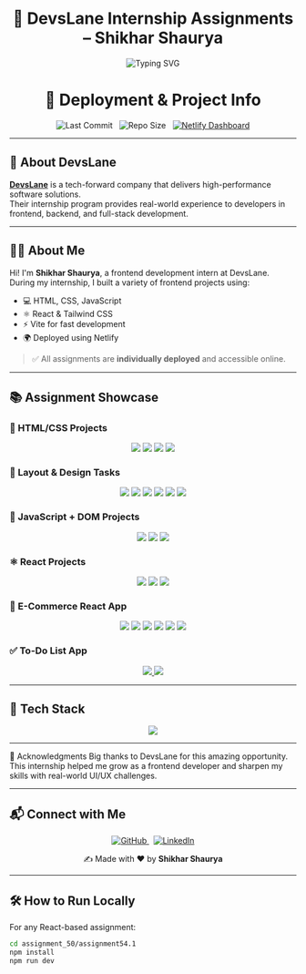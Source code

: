 <h1 align="center">
  💼 DevsLane Internship Assignments – Shikhar Shaurya
</h1>

<p align="center">
  <img src="https://readme-typing-svg.demolab.com?font=Fira+Code&duration=3000&pause=500&color=00BFFF&center=true&vCenter=true&width=435&lines=Frontend+Intern+at+DevsLane;Building+with+React+and+Tailwind+CSS;Deploying+Projects+on+Netlify" alt="Typing SVG" />
</p>
<h1 align="center">🚀 Deployment & Project Info</h1>

<p align="center">
  <img src="https://img.shields.io/github/last-commit/ShauryaRajput2005/Devslane?color=green" alt="Last Commit">
  &nbsp;
  <img src="https://img.shields.io/github/repo-size/ShauryaRajput2005/Devslane" alt="Repo Size">
  &nbsp;
  <a href="https://app.netlify.com/teams/shauryarajput2005/projects" target="_blank">
    <img src="https://img.shields.io/badge/Netlify-Dashboard-brightgreen?style=flat&logo=netlify" alt="Netlify Dashboard">
  </a>
</p>

---

## 🏢 About DevsLane

**[DevsLane](https://devslane.com/)** is a tech-forward company that delivers high-performance software solutions.  
Their internship program provides real-world experience to developers in frontend, backend, and full-stack development.

---

## 🙋‍♂️ About Me

Hi! I'm **Shikhar Shaurya**, a frontend development intern at DevsLane.  
During my internship, I built a variety of frontend projects using:

- 💻 HTML, CSS, JavaScript
- ⚛️ React & Tailwind CSS
- ⚡ Vite for fast development
- 🌍 Deployed using Netlify

> ✅ All assignments are **individually deployed** and accessible online.

---

## 📚 Assignment Showcase

### 🧱 HTML/CSS Projects
<p align="center">
  <a href="https://assignment51-1.netlify.app"><img src="https://img.shields.io/badge/Assignment%2051.1-HTML%2FCSS-blue?style=for-the-badge&logo=html5" /></a>
  <a href="https://assignment51-2.netlify.app"><img src="https://img.shields.io/badge/Assignment%2051.2-HTML%2FCSS-blue?style=for-the-badge&logo=css3" /></a>
  <a href="https://assignment51-3.netlify.app"><img src="https://img.shields.io/badge/Assignment%2051.3-HTML%2FCSS-blue?style=for-the-badge&logo=css3" /></a>
  <a href="https://assignment51-4.netlify.app"><img src="https://img.shields.io/badge/Assignment%2051.4-HTML%2FCSS-blue?style=for-the-badge&logo=css3" /></a>
</p>

### 📐 Layout & Design Tasks
<p align="center">
  <a href="https://assignment52-1.netlify.app"><img src="https://img.shields.io/badge/Assignment%2052.1-Layout-purple?style=for-the-badge" /></a>
  <a href="https://assignment52-2.netlify.app"><img src="https://img.shields.io/badge/Assignment%2052.2-Layout-purple?style=for-the-badge" /></a>
  <a href="https://assignment52-3.netlify.app"><img src="https://img.shields.io/badge/Assignment%2052.3-Layout-purple?style=for-the-badge" /></a>
  <a href="https://assignment52-4.netlify.app"><img src="https://img.shields.io/badge/Assignment%2052.4-Layout-purple?style=for-the-badge" /></a>
  <a href="https://assignment52-5.netlify.app"><img src="https://img.shields.io/badge/Assignment%2052.5-Layout-purple?style=for-the-badge" /></a>
  <a href="https://assignment52-6.netlify.app"><img src="https://img.shields.io/badge/Assignment%2052.6-Layout-purple?style=for-the-badge" /></a>
</p>

### 🧠 JavaScript + DOM Projects
<p align="center">
  <a href="https://assignment53-1.netlify.app"><img src="https://img.shields.io/badge/Assignment%2053.1-JavaScript-yellow?style=for-the-badge&logo=javascript" /></a>
  <a href="https://assignment53-2.netlify.app"><img src="https://img.shields.io/badge/Assignment%2053.2-JavaScript-yellow?style=for-the-badge&logo=javascript" /></a>
  <a href="https://assignment53-3.netlify.app"><img src="https://img.shields.io/badge/Assignment%2053.3-JavaScript-yellow?style=for-the-badge&logo=javascript" /></a>
</p>

### ⚛️ React Projects
<p align="center">
  <a href="https://assignment54-1.netlify.app"><img src="https://img.shields.io/badge/Assignment%2054.1-React-61DAFB?style=for-the-badge&logo=react&logoColor=black" /></a>
  <a href="https://assignment55-1.netlify.app"><img src="https://img.shields.io/badge/Assignment%2055.1-React-61DAFB?style=for-the-badge&logo=react&logoColor=black" /></a>
  <a href="https://assignment55-2.netlify.app"><img src="https://img.shields.io/badge/Assignment%2055.2-React-61DAFB?style=for-the-badge&logo=react&logoColor=black" /></a>
</p>

### 🛒 E-Commerce React App
<p align="center">
  <a href="https://assignment571.netlify.app"><img src="https://img.shields.io/badge/Assignment%2057.1-Sorting%20%26%20Search-orange?style=for-the-badge" /></a>
  <a href="https://assignment581.netlify.app"><img src="https://img.shields.io/badge/Assignment%2058.1-Ecommerce%20UI-orange?style=for-the-badge" /></a>
  <a href="https://assignment591.netlify.app"><img src="https://img.shields.io/badge/Assignment%2059.1-Cart%20Page-orange?style=for-the-badge" /></a>
<a href="https://assignment68-1.netlify.app"><img src="https://img.shields.io/badge/Assignment%2068.1-Login%20Page-orange?style=for-the-badge" /></a>
<a href="https://assignment71-1.netlify.app"><img src="https://img.shields.io/badge/Assignment%2071.1-Checkout%20Page-orange?style=for-the-badge" /></a>
<a href="https://assignment74-1.netlify.app"><img src="https://img.shields.io/badge/Assignment%2074.1-New%20Page-orange?style=for-the-badge" /></a>

</p>

### ✅ To-Do List App
<p align="center">
  <a href="https://assignment72-1.netlify.app">
    <img src="https://img.shields.io/badge/Assignment%2072.1-To--Do%20List-orange?style=for-the-badge" />
  </a>
  <a href="https://assignment78-1.netlify.app">
    <img src="https://img.shields.io/badge/Assignment%2078.1-To--Do%20List%20TypeScript-orange?style=for-the-badge" />
  </a>
</p>



---

## 🧰 Tech Stack

<p align="center">
  <img src="https://skillicons.dev/icons?i=html,css,js,react,tailwind,vite,netlify" />
</p>

---

🤝 Acknowledgments
Big thanks to DevsLane for this amazing opportunity.
This internship helped me grow as a frontend developer and sharpen my skills with real-world UI/UX challenges.
 
---
## 📬 Connect with Me

<p align="center">
  <a href="https://github.com/ShauryaRajput2005" target="_blank">
    <img src="https://img.shields.io/badge/GitHub-ShauryaRajput2005-181717?style=for-the-badge&logo=github" alt="GitHub">
  </a>
  &nbsp;
  <a href="https://www.linkedin.com/in/shikhar-shaurya25" target="_blank">
    <img src="https://img.shields.io/badge/LinkedIn-Shikhar%20Shaurya-0A66C2?style=for-the-badge&logo=linkedin" alt="LinkedIn">
  </a>
</p>

<p align="center">
  ✍️ Made with ❤️ by <strong>Shikhar Shaurya</strong>
</p>

---
## 🛠️ How to Run Locally

For any React-based assignment:

```bash
cd assignment_50/assignment54.1
npm install
npm run dev
